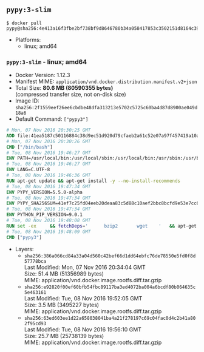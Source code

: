 ## `pypy:3-slim`

```console
$ docker pull pypy@sha256:4e413a16f3fbe2bf738bf9d8646780b34a058417853c3502151d8164c3960259
```

-	Platforms:
	-	linux; amd64

### `pypy:3-slim` - linux; amd64

-	Docker Version: 1.12.3
-	Manifest MIME: `application/vnd.docker.distribution.manifest.v2+json`
-	Total Size: **80.6 MB (80590355 bytes)**  
	(compressed transfer size, not on-disk size)
-	Image ID: `sha256:2f1559eef26ee6cbdbe48dfa313213e5702c5725c60ba4d87d8900ae049d18a6`
-	Default Command: `["pypy3"]`

```dockerfile
# Mon, 07 Nov 2016 20:30:25 GMT
ADD file:41ea5187c50116884c38d9ec51d920d79cfaeb2a61c52e07a97f457419a10a4f in / 
# Mon, 07 Nov 2016 20:30:26 GMT
CMD ["/bin/bash"]
# Tue, 08 Nov 2016 19:46:27 GMT
ENV PATH=/usr/local/bin:/usr/local/sbin:/usr/local/bin:/usr/sbin:/usr/bin:/sbin:/bin
# Tue, 08 Nov 2016 19:46:27 GMT
ENV LANG=C.UTF-8
# Tue, 08 Nov 2016 19:46:36 GMT
RUN apt-get update && apt-get install -y --no-install-recommends 		ca-certificates 		libexpat1 		libffi6 		libgdbm3 		libsqlite3-0 	&& rm -rf /var/lib/apt/lists/*
# Tue, 08 Nov 2016 19:47:34 GMT
ENV PYPY_VERSION=5.5.0-alpha
# Tue, 08 Nov 2016 19:47:34 GMT
ENV PYPY_SHA256SUM=41ef7c25fd04eeb20deaa83c5d88c10aef2bbc8bcfd9e53e7cc61136220861cc
# Tue, 08 Nov 2016 19:47:34 GMT
ENV PYTHON_PIP_VERSION=9.0.1
# Tue, 08 Nov 2016 19:48:08 GMT
RUN set -ex 	&& fetchDeps=' 		bzip2 		wget 	' 	&& apt-get update && apt-get install -y $fetchDeps --no-install-recommends && rm -rf /var/lib/apt/lists/* 		&& wget -O pypy.tar.bz2 "https://bitbucket.org/pypy/pypy/downloads/pypy3.3-v${PYPY_VERSION}-linux64.tar.bz2" 	&& echo "$PYPY_SHA256SUM  pypy.tar.bz2" | sha256sum -c 	&& tar -xjC /usr/local --strip-components=1 -f pypy.tar.bz2 	&& rm pypy.tar.bz2 		&& if [ ! -e /usr/local/bin/pip3 ]; then : 		&& wget -O /tmp/get-pip.py 'https://bootstrap.pypa.io/get-pip.py' 		&& pypy3 /tmp/get-pip.py "pip==$PYTHON_PIP_VERSION" 		&& rm /tmp/get-pip.py 	; fi 	&& pip3 install --no-cache-dir --upgrade --force-reinstall "pip==$PYTHON_PIP_VERSION" 	&& [ "$(pip list |tac|tac| awk -F '[ ()]+' '$1 == "pip" { print $2; exit }')" = "$PYTHON_PIP_VERSION" ] 		&& apt-get purge -y --auto-remove $fetchDeps 	&& rm -rf ~/.cache
# Tue, 08 Nov 2016 19:48:09 GMT
CMD ["pypy3"]
```

-	Layers:
	-	`sha256:386a066cd84a33a04d560c42bef66d1dd64ebfc76de78550e5fd0f8d57778bca`  
		Last Modified: Mon, 07 Nov 2016 20:34:04 GMT  
		Size: 51.4 MB (51356989 bytes)  
		MIME: application/vnd.docker.image.rootfs.diff.tar.gzip
	-	`sha256:e92820f00ef60bfb54fbc89117ba3ed4072ba004a6bcdf80b064635c5e463161`  
		Last Modified: Tue, 08 Nov 2016 19:52:05 GMT  
		Size: 3.5 MB (3495227 bytes)  
		MIME: application/vnd.docker.image.rootfs.diff.tar.gzip
	-	`sha256:63ed603ee1d22a658038041ba4a21f278197c69c04fac0d4c2b41a802f95cd93`  
		Last Modified: Tue, 08 Nov 2016 19:56:10 GMT  
		Size: 25.7 MB (25738139 bytes)  
		MIME: application/vnd.docker.image.rootfs.diff.tar.gzip
